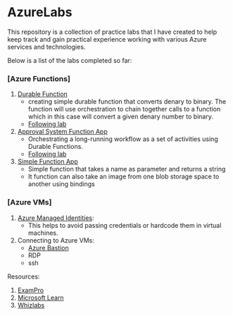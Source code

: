 # AzureLabs

This repository is a collection of practice labs that I have created to help keep track and gain practical experience working with various Azure services and technologies.

Below is a list of the labs completed so far:

### [Azure Functions]

1. [Durable Function](https://github.com/Jhedie/AzureLabs/tree/main/DurableFunctions)
    - creating simple durable function that converts denary to binary. The function will use orchestration to chain together calls to a function which in this case will convert a given denary number to binary.
    - [Following lab](https://learn.microsoft.com/en-us/azure/azure-functions/durable/quickstart-ts-vscode?pivots=nodejs-model-v4)
2. [Approval System Function App](https://github.com/Jhedie/AzureLabs/tree/main/approvalSystemFuncApp)
    - Orchestrating a long-running workflow as a set of activities using Durable Functions.
    - [Following lab](https://learn.microsoft.com/en-us/training/modules/create-long-running-serverless-workflow-with-durable-functions/1-introduction)
3. [Simple Function App](https://github.com/Jhedie/AzureLabs/tree/main/SimpleFunctionApp)
    - Simple function that takes a name as parameter and returns a string
    - It function can also take an image from one blob storage space to another using bindings

### [Azure VMs]
1. [Azure Managed Identities](https://learn.microsoft.com/en-us/azure/active-directory/managed-identities-azure-resources/qs-configure-portal-windows-vm):
    - This helps to avoid passing credentials or hardcode them in virtual machines.
2. Connecting to Azure VMs:
    - [Azure Bastion](https://learn.microsoft.com/en-us/azure/bastion/bastion-connect-vm-rdp-windows)
    - RDP
    - ssh
   


Resources:
1. [ExamPro](https://app.exampro.co/)
2. [Microsoft Learn](https://learn.microsoft.com/en-us/)
3. [Whizlabs](https://www.whizlabs.com/learn/course/microsoft-azure-certification-az-204/300)
